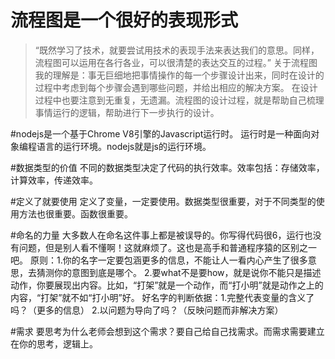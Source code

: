 ﻿# 流程图是一个很好的表现形式
>“既然学习了技术，就要尝试用技术的表现手法来表达我们的意思。同样，流程图可以运用在各行各业，可以很清楚的表达交互的过程。”
关于流程图我的理解是：事无巨细地把事情操作的每一个步骤设计出来，同时在设计的过程中考虑到每个步骤会遇到哪些问题，并给出相应的解决方案。
在设计过程中也要注意到无重复，无遗漏。流程图的设计过程，就是帮助自己梳理事情运行的逻辑，帮助进行下一步执行的设计。

#nodejs是一个基于Chrome V8引擎的Javascript运行时。
运行时是一种面向对象编程语言的运行环境。nodejs就是js的运行环境。

#数据类型的价值
不同的数据类型决定了代码的执行效率。效率包括：存储效率，计算效率，传递效率。

#定义了就要使用
定义了变量，一定要使用。数据类型很重要，对于不同类型的使用方法也很重要。函数很重要。

#命名的力量
大多数人在命名这件事上都是被误导的。你写得代码很6，运行也没有问题，但是别人看不懂啊！这就麻烦了。这也是高手和普通程序猿的区别之一吧。
原则：1.你的名字一定要包涵更多的信息，不能让人一看内心产生了很多意思，去猜测你的意图到底是哪个。
2.要what不是要how，就是说你不能只是描述动作，你要展现出内容。比如，“打架”就是一个动作，而“打小明”就是动作之上的内容，“打架”就不如“打小明”好。
好名字的判断依据：1.完整代表变量的含义了吗？（更多的信息）
2.以问题为导向了吗？（反映问题而非解决方案）

#需求 
要思考为什么老师会想到这个需求？要自己给自己找需求。而需求需要建立在你的思考，逻辑上。
